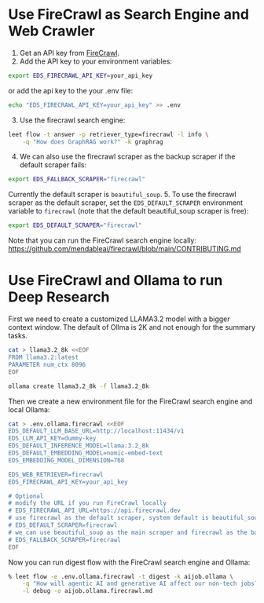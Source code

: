 # Use FireCrawl as Search Engine and Web Crawler

1. Get an API key from [FireCrawl](https://www.firecrawl.dev/).
2. Add the API key to your environment variables:
```bash
export EDS_FIRECRAWL_API_KEY=your_api_key
```
or add the api key to the your .env file:
```bash
echo "EDS_FIRECRAWL_API_KEY=your_api_key" >> .env
```
3. Use the firecrawl search engine:
```bash
leet flow -t answer -p retriever_type=firecrawl -l info \
    -q "How does GraphRAG work?" -k graphrag 
```
4. We can also use the firecrawl scraper as the backup scraper if the default scraper fails:
```bash
export EDS_FALLBACK_SCRAPER="firecrawl"
```
Currently the default scraper is `beautiful_soup`.
5. To use the firecrawl scraper as the default scraper, set the `EDS_DEFAULT_SCRAPER` 
environment variable to `firecrawl` (note that the default beautiful_soup scraper is free):
```bash
export EDS_DEFAULT_SCRAPER="firecrawl"
```

Note that you can run the FireCrawl search engine locally:
https://github.com/mendableai/firecrawl/blob/main/CONTRIBUTING.md

# Use FireCrawl and Ollama to run Deep Research

First we need to create a customized LLAMA3.2 model with a bigger context window. The
default of Ollma is 2K and not enough for the summary tasks.

```bash
cat > llama3.2_8k <<EOF
FROM llama3.2:latest
PARAMETER num_ctx 8096
EOF

ollama create llama3.2_8k -f llama3.2_8k
```

Then we create a new environment file for the FireCrawl search engine and local Ollama:

```bash
cat > .env.ollama.firecrawl <<EOF
EDS_DEFAULT_LLM_BASE_URL=http://localhost:11434/v1
EDS_LLM_API_KEY=dummy-key
EDS_DEFAULT_INFERENCE_MODEL=llama:3.2_8k
EDS_DEFAULT_EMBEDDING_MODEL=nomic-embed-text
EDS_EMBEDDING_MODEL_DIMENSION=768

EDS_WEB_RETRIEVER=firecrawl
EDS_FIRECRAWL_API_KEY=your_api_key

# Optional
# modify the URL if you run FireCrawl locally
# EDS_FIRECRAWL_API_URL=https://api.firecrawl.dev
# use firecrawl as the default scraper, system default is beautiful_soup
# EDS_DEFAULT_SCRAPER=firecrawl
# we can use beautiful_soup as the main scraper and firecrawl as the backup scraper
# EDS_FALLBACK_SCRAPER=firecrawl
EOF
```

Now you can run digest flow with the FireCrawl search engine and Ollama:

```bash
% leet flow -e .env.ollama.firecrawl -t digest -k aijob.ollama \
    -q "How will agentic AI and generative AI affect our non-tech jobs?"  \
    -l debug -o aijob.ollama.firecrawl.md
```

